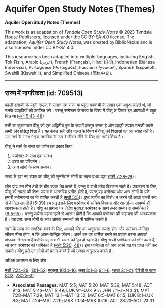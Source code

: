 # Aquifer Open Study Notes (Themes)

**Aquifer Open Study Notes (Themes)**

This work is an adaptation of *Tyndale Open Study Notes* © 2023 Tyndale House Publishers, licensed under the CC BY\-SA 4\.0 license. The adaptation, *Aquifer Open Study Notes*, was created by BiblioNexus and is also licensed under CC BY\-SA 4\.0\.

This resource has been adapted into multiple languages, including English, Tok Pisin, Arabic (عربي), French (Français), Hindi (हिंदी), Indonesian (Bahasa Indonesia), Portuguese (Português), Russian (Русский), Spanish (Español), Swahili (Kiswahili), and Simplified Chinese (简体中文).



--------------------------------

## राज्य में नागरिकता (id: 709513)

पहली शताब्दी के यहूदी दाऊद के समान एक राजा या यहूदा मक्काबी के समान एक अगुआ चाहते थे, जो उनके उपद्रवियों को पराजित करे। परन्तु परमेश्वर के राज्य के विषय में यीशु के विचार इन आशाओं से बहुत भिन्न था ([मत्ती 5:43–48](https://ref.ly/Matt5:43-Matt5:48))।

मत्ती का सुसमाचार यीशु को एक अद्वितीय गुरु के रूप में प्रस्तुत करता है और पहाड़ी उपदेश उनकी सबसे लम्बी और प्रसिद्ध शिक्षा है। यह केवल सही और गलत के विषय में यीशु की शिक्षाओं का एक संग्रह नहीं है। यह स्वर्ग के राज्य में एक नागरिक के रूप में जीवन जीने के लिए एक मार्गदर्शिका है।

यीशु ने स्वर्ग के राज्य का वर्णन इस प्रकार किया:

1. परमेश्वर के साथ एक सम्बंध।
2. हृदय का परिवर्तन।
3. अन्य लोगों के साथ सम्बंध।

राज्य के इस नए संदेश का यीशु को सुननेवाले लोगों पर गहरा प्रभाव पड़ा ([मत्ती 7:28–29](https://ref.ly/Matt7:28-Matt7:29))।

लोग प्रायः इन तीन क्षेत्रों के बीच स्पष्ट भेद करते हैं, परन्तु ये सभी सदैव विद्यमान रहते हैं। उदाहरण के लिए, यीशु की नम्रता की शिक्षा प्रारम्भ में आन्तरिक प्रतीत होती है, परन्तु यह परमेश्वर और अन्य लोगों के प्रति हमारी मनोभावना को भी शामिल करती है ([मत्ती 5:5](https://ref.ly/Matt5:5))। दुष्ट व्यक्ति का विरोध न करने की आज्ञा बाहरी रूप से केन्द्रित लगती है ([5:39](https://ref.ly/Matt5:39))। परन्तु इसके लिए परमेश्वर में सक्रिय विश्वास और आन्तरिक सामर्थ्य की आवश्यकता होती है। यीशु का प्रार्थना पर निर्देश मुख्यतः परमेश्वर के साथ हमारे सम्बंध से सम्बन्धित है ([6:5–15](https://ref.ly/Matt6:5-Matt6:15))। परन्तु प्रार्थना यह समझने से आरम्भ होती है कि आपको परमेश्वर की सहायता की आवश्यकता है। यह प्रायः अन्य लोगों के साथ आपके सम्बन्धों को भी शामिल करती है।

स्वर्ग के राज्य का नागरिक बनने के लिए, आपको यीशु का अनुसरण करना होगा और परमेश्वर\-केन्द्रित जीवन जीना होगा, न कि आत्म\-केन्द्रित जीवन। अपने बल पर धार्मिक बनने का प्रयास करना आपको अंधकार में रखता है क्योंकि यह अब भी आत्म\-केन्द्रित ही रहता है। यीशु सच्ची धार्मिकता की माँग करते हैं, जो स्वयं परमेश्वर की धार्मिकता है ([मत्ती 5:20](https://ref.ly/Matt5:20), [48](https://ref.ly/Matt5:48))। इस धार्मिकता को आप अपने बल पर प्राप्त नहीं कर सकते। यीशु इसे उन लोगों को प्रदान करते हैं जो उनका अनुसरण करते हैं।

अधिक अध्ययन के लिए अंश

[मत्ती 7:24–29](https://ref.ly/Matt7:24-Matt7:29); [13:1–52](https://ref.ly/Matt13:1-Matt13:52); [मरकुस 10:14–16](https://ref.ly/Mark10:14-Mark10:16); [लूका 8:1–3](https://ref.ly/Luke8:1-Luke8:3); [9:1–6](https://ref.ly/Luke9:1-Luke9:6); [यूहन्ना 3:1–21](https://ref.ly/John3:1-John3:21); [प्रेरितों के काम 8:12](https://ref.ly/Acts8:12); [28:23–31](https://ref.ly/Acts28:23-Acts28:31)

* **Associated Passages:** MAT 5:5; MAT 5:20; MAT 5:39; MAT 5:48; ACT 8:12; MAT 5:43–MAT 5:48; LUK 9:1–LUK 9:6; JHN 3:1–JHN 3:21; MAT 7:28–MAT 7:29; MAT 13:1–MAT 13:52; MAT 6:5–MAT 6:15; LUK 8:1–LUK 8:3; MAT 7:24–MAT 7:29; MRK 10:14–MRK 10:16; ACT 28:23–ACT 28:31

